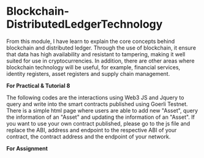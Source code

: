 # Blockchain-DistributedLedgerTechnology

From this module, I have learn to explain the core concepts behind blockchain and distributed ledger. Through the use of blockchain, it ensure that data has high availability and resistant to tampering, making it well suited for use in cryptocurrencies. In addition, there are other areas where blockchain technology will be useful, for example, financial services, identity registers, asset registers and supply chain management.

**For Practical & Tutorial 8**

The following codes are the interactions using Web3 JS and Jquery to query and write into the smart contracts published using Goerli Testnet.
There is a simple html page where users are able to add new "Asset", query the information of an "Asset" and updating the information of an "Asset".
If you want to use your own contract published, please go to the js file and replace the ABI, address and endpoint to the respective ABI of your contract, the contract address and the endpoint of your network.  


**For Assignment**
